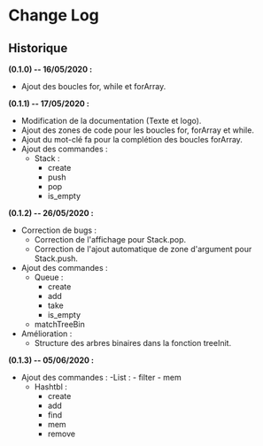 # Change Log

## Historique

**(0.1.0) -- 16/05/2020 :**
- Ajout des boucles for, while et forArray.

**(0.1.1) -- 17/05/2020 :**
 
- Modification de la documentation (Texte et logo).
- Ajout des zones de code pour les boucles for, forArray et while.
- Ajout du mot-clé fa pour la complétion des boucles forArray.
- Ajout des commandes :
    - Stack : 
        - create 
        - push 
        - pop 
        - is_empty

**(0.1.2) -- 26/05/2020 :**

- Correction de bugs :
    - Correction de l'affichage pour Stack.pop.
    - Correction de l'ajout automatique de zone d'argument pour Stack.push.
- Ajout des commandes :
    - Queue :
        - create
        - add
        - take
        - is_empty
    - matchTreeBin
- Amélioration :
    - Structure des arbres binaires dans la fonction treeInit.

**(0.1.3) -- 05/06/2020 :**

- Ajout des commandes :
    -List :
        - filter
        - mem
    - Hashtbl :
        - create
        - add
        - find
        - mem
        - remove
        
